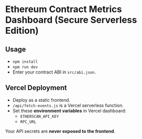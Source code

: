 
# Ethereum Contract Metrics Dashboard (Secure Serverless Edition)

## Usage

- `npm install`
- `npm run dev`
- Enter your contract ABI in `src/abi.json`.

## Vercel Deployment

- Deploy as a static frontend.
- `/api/fetch-events.js` is a Vercel serverless function.
- Set these **environment variables** in Vercel dashboard:
  - `ETHERSCAN_API_KEY`
  - `RPC_URL`

Your API secrets are **never exposed to the frontend**.
